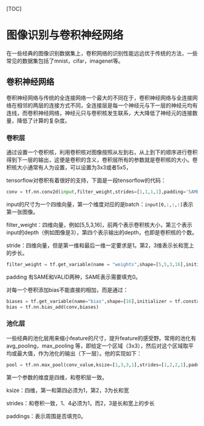 [TOC]

# 图像识别与卷积神经网络

在一些经典的图像识别数据集上，卷积网络的识别性能远远优于传统的方法，一些常见的数据集包括了mnist，cifar，imagenet等。

## 卷积神经网络

卷积神经网络与传统的全连接网络一个最大的不同在于，卷积神经网络与全连接网络在相邻的两层的连接方式不同，全连接层是每一个神经元与下一层的神经元均有连线，而卷积神经网络，神经元只与卷积核发生联系，大大降低了神经元的连接数量，降低了计算的复杂度。

### 卷积层

通过设置一个卷积核，利用卷积核对图像按照从左到右，从上到下的顺序进行卷积得到下一层的输出，这便是卷积的含义，卷积层所有的参数就是卷积核的大小。卷积核大小通常有人为设置，可以设置为3x3或者5x5，

tensorflow对卷积有着很好的支持，下面是一段tensorflow的代码：

```python
conv = tf.nn.conv2d(input,filter_weight,strides=[1,1,1,1],padding='SAME')
```

input的尺寸为一个四维向量，第一个维度对应的是batch：`input[0,:,:,:]`表示第一张图像。

filter_weight：四维向量，例如[5,5,3,16]，前两个表示卷积核大小，第三个表示input的depth（例如图像是3），第四个表示输出的depth，也即是卷积核的个数。

stride：四维向量，但是第一维和最后一维一定要求是1。第2，3维表示长和宽上的步长。

```python
filter_weight = tf.get_variable(name = "weights",shape=[5,5,3,16],initializer = tf.truncated_normal_initializer(stddev=0.01))
```

padding 有SAME和VALID两种，SAME表示需要填充0。

对每一个卷积添加bias不能直接的相加，而是通过：

```python
biases = tf.get_variable(name="bias",shape=[16],initializer = tf.constant_initializer(0.0))
bias = tf.nn.bias_add(conv,biases)
```

### 池化层

一些经典的池化层用来缩小feature的尺寸，提升feature的感受野。常用的池化有avg_pooling，max_pooling 等，即给定一个区域（3x3），然后对这个区域取平均或最大值，作为池化的输出（下一层）。他的实现如下：

```python
pool = tf.nn.max_pool(conv_value,ksize=[1,3,3,1],strides=[1,2,2,1],padding="SAME")
```

第一个参数的维度是四维，和卷积层一致。

ksize：四维，第一和第四必须为1，第2，3为长和宽

strides：和卷积一致，1、4必须为1，而2，3是长和宽上的步长

paddings：表示周围是否填充0。